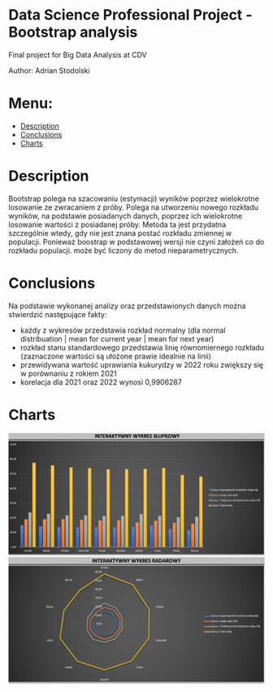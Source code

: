 # Data Science Professional Project - Bootstrap analysis
Final project for Big Data Analysis at CDV

Author: Adrian Stodolski

# Menu:
* [Description](https://github.com/adrianstodolski/Data_Science_Professional_Project#description)
* [Conclusions](https://github.com/adrianstodolski/Data_Science_Professional_Project#conclusions)
* [Charts](https://github.com/adrianstodolski/Data_Science_Professional_Project#charts)

# Description
Bootstrap polega na szacowaniu (estymacji) wyników poprzez wielokrotne losowanie ze zwracaniem z próby. Polega na utworzeniu nowego rozkładu wyników, na podstawie posiadanych danych, poprzez ich wielokrotne losowanie wartości z posiadanej próby. Metoda ta jest przydatna szczególnie wtedy, gdy nie jest znana postać rozkładu zmiennej w populacji. Ponieważ boostrap w podstawowej wersji nie czyni założeń co do rozkładu populacji. może być liczony do metod nieparametrycznych.


# Conclusions
Na podstawie wykonanej analizy oraz przedstawionych danych można stwierdzić następujące fakty:

* każdy z wykresów przedstawia rozkład normalny (dla normal distribuation | mean for current year | mean for next year)
* rozkład stanu standardowego przedstawia linię równomiernego rozkładu (zaznaczone wartości są ułożone prawie idealnie na linii)
* przewidywana wartość uprawiania kukurydzy w 2022 roku zwiększy się w porównaniu z rokiem 2021
* korelacja dla 2021 oraz 2022 wynosi 0,9906287

# Charts
![plot1](https://github.com/adrianstodolski/Data_Science_Professional_Project/blob/main/Analiza%20Brand%20Equity/slupki.png?raw=true)
![plot2](https://github.com/adrianstodolski/Data_Science_Professional_Project/blob/main/Analiza%20Brand%20Equity/radar.png?raw=true)



